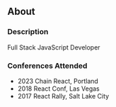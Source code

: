 ## About

### Description
Full Stack JavaScript Developer

### Conferences Attended
- 2023 Chain React, Portland
- 2018 React Conf, Las Vegas
- 2017 React Rally, Salt Lake City

